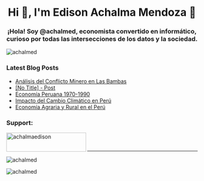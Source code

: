<h1 align="center">Hi 👋, I'm Edison Achalma Mendoza 👋</h1>
<h3 align="center">¡Hola! Soy @achalmed, economista convertido en informático, curioso por todas las intersecciones de los datos y la sociedad.</h3>

<p align="left"> <img src="https://komarev.com/ghpvc/?username=achalmed&label=Profile%20views&color=0e75b6&style=flat" alt="achalmed" /> </p>


### Latest Blog Posts

<!-- BLOG-POST-LIST:START -->
- [Análisis del Conflicto Minero en Las Bambas](https://achalmaedison.netlify.app/blog/posts/2025-06-18-conflicto-minero-en-las-bambas-peru/)
- [[No Title] - Post](https://achalmaedison.netlify.app/blog/posts/2023-05-16-economia-regional/)
- [Economía Peruana 1970-1990](https://achalmaedison.netlify.app/blog/posts/2023-05-12-la-economia-peruana-entre-1970-1990/)
- [Impacto del Cambio Climático en Perú](https://achalmaedison.netlify.app/blog/posts/2022-06-02-impacto-del-cambio-climatico/)
- [Economía Agraria y Rural en el Perú](https://achalmaedison.netlify.app/blog/posts/2022-04-22-economia-agraria/)
<!-- BLOG-POST-LIST:END -->



<h3 align="left">Support:</h3>
<p><a href="https://www.buymeacoffee.com/achalmaedison"> <img align="left" src="https://cdn.buymeacoffee.com/buttons/v2/default-yellow.png" height="50" width="210" alt="achalmaedison" /></a></p><br><br>

---


<p> <img align="center" src="https://github-readme-stats.vercel.app/api?username=achalmed&show_icons=true&locale=en" alt="achalmed" /></p>

<p><img align="center" src="https://github-readme-streak-stats.herokuapp.com/?user=achalmed&" alt="achalmed" /></p>

